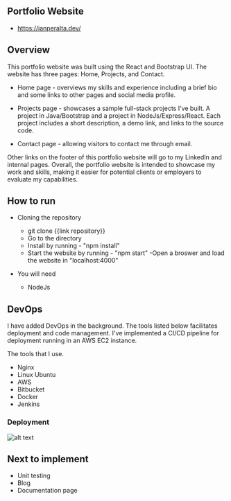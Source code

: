 
## Portfolio Website
- https://ianperalta.dev/

## Overview 

This portfolio website was built using the React and Bootstrap UI. The website has three pages: Home, Projects, and Contact. 

- Home page - overviews my skills and experience including a brief bio and some links to other pages and social media profile.

- Projects page - showcases a sample full-stack projects I've built. A project in Java/Bootstrap and a project in NodeJs/Express/React. Each project includes a short description, a demo link, and links to the source code.

- Contact page - allowing visitors to contact me through email. 

Other links on the footer of this portfolio website will go to my LinkedIn and internal pages. Overall, the portfolio website is intended to showcase my work and skills, making it easier for potential clients or employers to evaluate my capabilities.

## How to run 
- Cloning the repository

  - git clone {{link repository}}
  - Go to the directory 
  - Install by running - "npm install"
  - Start the website by running - "npm start" 
  -Open a broswer and load the website in "localhost:4000"
 
- You will need
  - NodeJs

## DevOps
I have added DevOps in the background. The tools listed below facilitates deployment and code management. I've implemented a CI/CD pipeline for deployment running in an AWS EC2 instance.

The tools that I use.
- Nginx
- Linux Ubuntu
- AWS  
- Bitbucket 
- Docker 
- Jenkins

### Deployment 
![alt text](https://raw.githubusercontent.com/ifperalta/PortfolioWebsite/master/src/components/common/images/architecture.jpg)

## Next to implement
- Unit testing
- Blog 
- Documentation page
